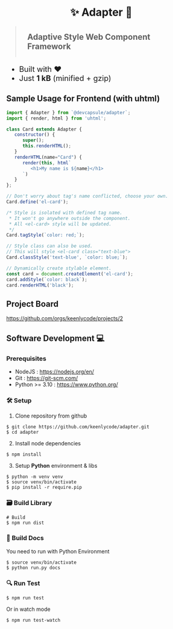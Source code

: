 <h1 style="text-align: center">✨ Adapter 🎉</h1>

> <h2 style="margin-top: 0; padding: 1rem;">
> Adaptive Style Web Component Framework
> </h2>

<ul style="font-size: 1.25rem;">
   <li>Built with ❤️</li>
   <li>Just <strong>1 kB</strong> (minified + gzip)</li>
</ul>

## Sample Usage for Frontend (with uhtml)
```js
import { Adapter } from `@devcapsule/adapter`;
import { render, html } from 'uhtml';

class Card extends Adapter {
   constructor() {
      super();
      this.renderHTML();
   }
   renderHTML(name="Card") {
      render(this, html`
         <h1>My name is ${name}</h1>
      `)
   }
};

// Don't worry about tag's name conflicted, choose your own.
Card.define('el-card');

/* Style is isolated with defined tag name.
 * It won't go anywhere outside the component.
 * All <el-card> style will be updated.
 */
Card.tagStyle(`color: red;`);

// Style class can also be used.
// This will style <el-card class="text-blue">
Card.classStyle('text-blue', `color: blue;`);

// Dynamically create stylable element.
const card = document.createElement('el-card');
card.addStyle(`color: black`);
card.renderHTML('black');
```

## Project Board
https://github.com/orgs/keenlycode/projects/2

## Software Development 💻

### Prerequisites
- NodeJS : https://nodejs.org/en/
- Git : https://git-scm.com/
- Python >= 3.10 : https://www.python.org/

### 🛠️ Setup
1. Clone repository from github
```shell
$ git clone https://github.com/keenlycode/adapter.git
$ cd adapter
```

2. Install node dependencies
```shell
$ npm install
```

3. Setup **Python** environment & libs
```shell
$ python -m venv venv
$ source venv/bin/activate
$ pip install -r require.pip
```

### 🗃️ Build Library
```shell
# Build
$ npm run dist
```

### 📕 Build Docs
You need to run with Python Environment

```shell
$ source venv/bin/activate
$ python run.py docs
```

### 🔍 Run Test
```shell
$ npm run test
```
Or in watch mode
```shell
$ npm run test-watch
```
